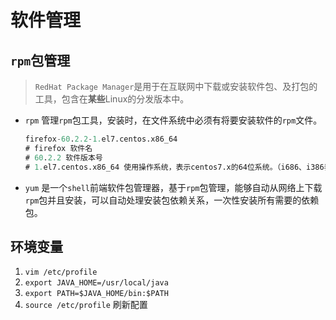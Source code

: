 # 软件管理

## `rpm`包管理

> `RedHat Package Manager`是用于在互联网中下载或安装软件包、及打包的工具，包含在**某些**Linux的分发版本中。

- `rpm` 
  管理`rpm`包工具，安装时，在文件系统中必须有将要安装软件的`rpm`文件。

  ```sql
  firefox-60.2.2-1.el7.centos.x86_64
  # firefox 软件名
  # 60.2.2 软件版本号
  # 1.el7.centos.x86_64 使用操作系统，表示centos7.x的64位系统。（i686、i386表示32位系统；noarch表示通用）
  ```

- `yum`
  是一个`shell`前端软件包管理器，基于`rpm`包管理，能够自动从网络上下载`rpm`包并且安装，可以自动处理安装包依赖关系，一次性安装所有需要的依赖包。

## 环境变量

1. `vim /etc/profile`
2. `export JAVA_HOME=/usr/local/java`
3. `export PATH=$JAVA_HOME/bin:$PATH`
4. `source /etc/profile`
   刷新配置